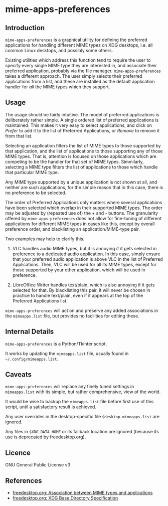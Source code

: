 # mime-apps-preferences

## Introduction

`mime-apps-preferences` is a graphical utility for defining the preferred
applications for handling different MIME types on XDG desktops,
i.e. all common Linux desktops, and possibly some others.

Existing utilities which address this function tend to require the
user to specify every single MIME type they are interested in, and
associate their preferred application, probably via the file manager.
`mime-apps-preferences` takes a different approach.  The user simply
selects their preferred applications from a list, and these are
installed as the default application handler for *all* the MIME types
which they support.

## Usage

The usage should be fairly intuitive.  The model of preferred
applications is deliberately rather simple.  A single ordered list of
preferred applications is maintained.  This makes it very easy to
select applications, and click on _Prefer_ to add it to the list of
Preferred Applications, or _Remove_ to remove it from that list.

Selecting an application filters the list of MIME types to those
supported by that application, and the list of applications to those
supporting any of those MIME types.  That is, attention is focused on
those applications which are competing to be the handler for that set
of MIME types.  Simmilarly, selecting a MIME type filters the list of
applications to those which handle that particular MIME type.

Any MIME type supported by a unique application is not shown at all,
and neither are such applications, for the simple reason that in this
case, there is no preference to be selected.

The order of Preferred Applications only matters where several
applications have been selected which overlap in their supported MIME
types.  The order may be adjusted by (repeated use of) the _+_ and _-_
buttons.  The granularity offered by `mime-apps-preferences` does not
allow for fine-tuning of different applications for different MIME
types in cases like this, except by overall preference order, and
blacklisting an application/MIME-type pair.

Two examples may help to clarify this.

1. VLC handles audio MIME types, but it is annoying if it gets selected
in preference to a dedicated audio application.  In this case, simply
ensure that your preferred audio application is above VLC in the list
of Preferred Applications.  Then, VLC will be used for all its MIME
types, except for those supported by your other application, which
will be used in preference.

2. LibreOffice Writer handles text/plain, which is also annoying if it
gets selected for that.  By blacklisting this pair, it will never be
chosen in practice to handle text/plain, even if it appears at the top
of the Preferred Applications list.

`mime-apps-preferences` will act on and preserve any added
associations in the `mimeapps.list` file, but provides no facilities
for editing these.

## Internal Details

`mime-apps-preferences` is a Python/Tkinter script.

It works by updating the `mimeapps.list` file, usually found in `~/.config/mimeapps.list`.

## Caveats

`mime-apps-preferences` will replace any finely tuned settings in
`mimeapps.list` with its simple, but rather comprehensive, view of the world.

It would be wise to backup the `mimeapps.list` file before first use
of this script, until a satisfactory result is achieved.

Any user overrides in the desktop-specific file `$desktop-mimeapps.list` are ignored.

Any files in `$XDG_DATA_HOME` or its fallback location are ignored
(because its use is deprecated by freedesktop.org).

## Licence

GNU General Public License v3

## References
+ [freedesktop.org: Association between MIME types and applications](http://standards.freedesktop.org/mime-apps-spec/latest/index.html)
+ [freedesktop.org: XDG Base Directory Specification](http://standards.freedesktop.org/basedir-spec/latest/)

